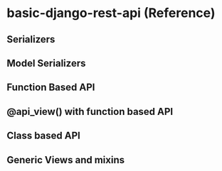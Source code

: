 # basic-django-rest-api (Reference)

## Serializers
## Model Serializers
## Function Based API
## @api_view() with function based API
## Class based API
## Generic Views and mixins
